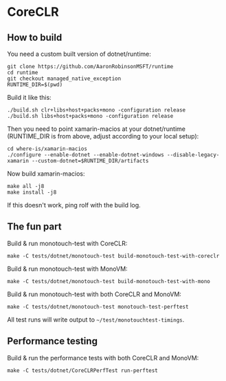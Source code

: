 # CoreCLR

## How to build

You need a custom built version of dotnet/runtime:

```shell
git clone https://github.com/AaronRobinsonMSFT/runtime
cd runtime
git checkout managed_native_exception
RUNTIME_DIR=$(pwd)
```

Build it like this:

```shell
./build.sh clr+libs+host+packs+mono -configuration release
./build.sh libs+host+packs+mono -configuration release
```

Then you need to point xamarin-macios at your dotnet/runtime (RUNTIME_DIR is from above, adjust according to your local setup):

```shell
cd where-is/xamarin-macios
./configure --enable-dotnet --enable-dotnet-windows --disable-legacy-xamarin --custom-dotnet=$RUNTIME_DIR/artifacts
```

Now build xamarin-macios:

```shell
make all -j8
make install -j8
```

If this doesn't work, ping rolf with the build log.

## The fun part

Build & run monotouch-test with CoreCLR:

```shell
make -C tests/dotnet/monotouch-test build-monotouch-test-with-coreclr
```

Build & run monotouch-test with MonoVM:

```shell
make -C tests/dotnet/monotouch-test build-monotouch-test-with-mono
```

Build & run monotouch-test with both CoreCLR and MonoVM:

```shell
make -C tests/dotnet/monotouch-test monotouch-test-perftest
```

All test runs will write output to `~/test/monotouchtest-timings`.

## Performance testing

Build & run the performance tests with both CoreCLR and MonoVM:

```shell
make -C tests/dotnet/CoreCLRPerfTest run-perftest
```
